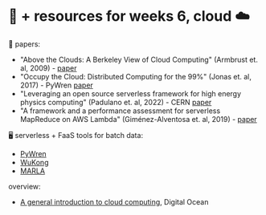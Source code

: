 # 🤖 + resources for weeks 6, cloud ☁️  

📄 papers:
- "Above the Clouds: A Berkeley View of Cloud Computing" (Armbrust et. al, 2009) - [paper](https://github.com/mab253/bigdata_spring24/blob/main/readings/berkeley-cloud-2009.pdf)
- "Occupy the Cloud: Distributed Computing for the 99%" (Jonas et. al, 2017) - PyWren [paper](https://github.com/mab253/bigdata_spring24/blob/main/readings/occupyCloud.pdf)
- "Leveraging an open source serverless framework for high energy physics computing" (Padulano et. al, 2022) - CERN [paper](https://github.com/mab253/bigdata_spring24/blob/main/readings/cern-serverless.pdf) 
- "A framework and a performance assessment for serverless MapReduce on AWS Lambda" (Giménez-Alventosa et. al, 2019) - [paper](https://www.researchgate.net/publication/331572138_A_framework_and_a_performance_assessment_for_serverless_MapReduce_on_AWS_Lambda)

🖥️ serverless + FaaS tools for batch data:
- [PyWren](http://pywren.io/)
- [WuKong](https://github.com/ds2-lab/Wukong)
- [MARLA](https://github.com/grycap/marla)

overview:
- [A general introduction to cloud computing](https://www.digitalocean.com/community/tutorials/a-general-introduction-to-cloud-computing), Digital Ocean
